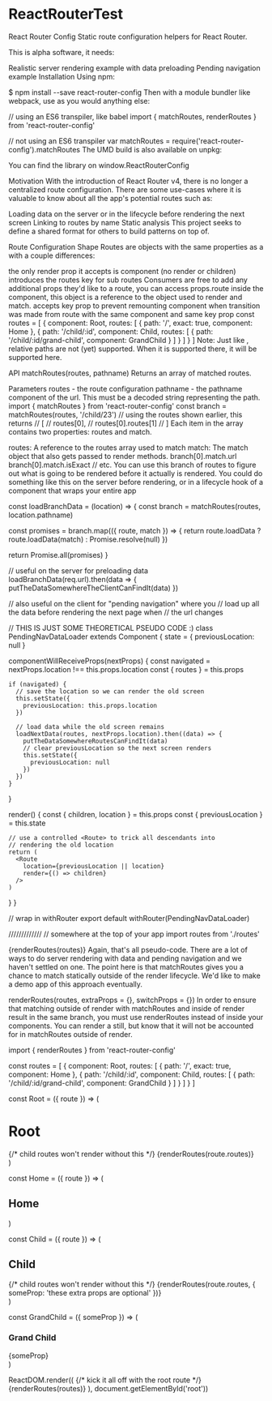 # ReactRouterTest

React Router Config
Static route configuration helpers for React Router.

This is alpha software, it needs:

Realistic server rendering example with data preloading
Pending navigation example
Installation
Using npm:

$ npm install --save react-router-config
Then with a module bundler like webpack, use as you would anything else:

// using an ES6 transpiler, like babel
import { matchRoutes, renderRoutes } from 'react-router-config'

// not using an ES6 transpiler
var matchRoutes = require('react-router-config').matchRoutes
The UMD build is also available on unpkg:

<script src="https://unpkg.com/react-router-config/umd/react-router-config.min.js"></script>
You can find the library on window.ReactRouterConfig

Motivation
With the introduction of React Router v4, there is no longer a centralized route configuration. There are some use-cases where it is valuable to know about all the app's potential routes such as:

Loading data on the server or in the lifecycle before rendering the next screen
Linking to routes by name
Static analysis
This project seeks to define a shared format for others to build patterns on top of.

Route Configuration Shape
Routes are objects with the same properties as a <Route> with a couple differences:

the only render prop it accepts is component (no render or children)
introduces the routes key for sub routes
Consumers are free to add any additional props they'd like to a route, you can access props.route inside the component, this object is a reference to the object used to render and match.
accepts key prop to prevent remounting component when transition was made from route with the same component and same key prop
const routes = [
  { component: Root,
    routes: [
      { path: '/',
        exact: true,
        component: Home
      },
      { path: '/child/:id',
        component: Child,
        routes: [
          { path: '/child/:id/grand-child',
            component: GrandChild
          }
        ]
      }
    ]
  }
]
Note: Just like <Route>, relative paths are not (yet) supported. When it is supported there, it will be supported here.

API
matchRoutes(routes, pathname)
Returns an array of matched routes.

Parameters
routes - the route configuration
pathname - the pathname component of the url. This must be a decoded string representing the path.
import { matchRoutes } from 'react-router-config'
const branch = matchRoutes(routes, '/child/23')
// using the routes shown earlier, this returns
// [
//   routes[0],
//   routes[0].routes[1]
// ]
Each item in the array contains two properties: routes and match.

routes: A reference to the routes array used to match
match: The match object that also gets passed to <Route> render methods.
branch[0].match.url
branch[0].match.isExact
// etc.
You can use this branch of routes to figure out what is going to be rendered before it actually is rendered. You could do something like this on the server before rendering, or in a lifecycle hook of a component that wraps your entire app

const loadBranchData = (location) => {
  const branch = matchRoutes(routes, location.pathname)

  const promises = branch.map(({ route, match }) => {
    return route.loadData
      ? route.loadData(match)
      : Promise.resolve(null)
  })

  return Promise.all(promises)
}

// useful on the server for preloading data
loadBranchData(req.url).then(data => {
  putTheDataSomewhereTheClientCanFindIt(data)
})

// also useful on the client for "pending navigation" where you
// load up all the data before rendering the next page when
// the url changes

// THIS IS JUST SOME THEORETICAL PSEUDO CODE :)
class PendingNavDataLoader extends Component {
  state = {
    previousLocation: null
  }

  componentWillReceiveProps(nextProps) {
    const navigated = nextProps.location !== this.props.location
    const { routes } = this.props

    if (navigated) {
      // save the location so we can render the old screen
      this.setState({
        previousLocation: this.props.location
      })

      // load data while the old screen remains
      loadNextData(routes, nextProps.location).then((data) => {
        putTheDataSomewhereRoutesCanFindIt(data)
        // clear previousLocation so the next screen renders
        this.setState({
          previousLocation: null
        })
      })
    }
  }

  render() {
    const { children, location } = this.props
    const { previousLocation } = this.state

    // use a controlled <Route> to trick all descendants into
    // rendering the old location
    return (
      <Route
        location={previousLocation || location}
        render={() => children}
      />
    )
  }
}

// wrap in withRouter
export default withRouter(PendingNavDataLoader)

/////////////
// somewhere at the top of your app
import routes from './routes'

<BrowserRouter>
  <PendingNavDataLoader routes={routes}>
    {renderRoutes(routes)}
  </PendingNavDataLoader>
</BrowserRouter>
Again, that's all pseudo-code. There are a lot of ways to do server rendering with data and pending navigation and we haven't settled on one. The point here is that matchRoutes gives you a chance to match statically outside of the render lifecycle. We'd like to make a demo app of this approach eventually.

renderRoutes(routes, extraProps = {}, switchProps = {})
In order to ensure that matching outside of render with matchRoutes and inside of render result in the same branch, you must use renderRoutes instead of <Route> inside your components. You can render a <Route> still, but know that it will not be accounted for in matchRoutes outside of render.

import { renderRoutes } from 'react-router-config'

const routes = [
  { component: Root,
    routes: [
      { path: '/',
        exact: true,
        component: Home
      },
      { path: '/child/:id',
        component: Child,
        routes: [
          { path: '/child/:id/grand-child',
            component: GrandChild
          }
        ]
      }
    ]
  }
]

const Root = ({ route }) => (
  <div>
    <h1>Root</h1>
    {/* child routes won't render without this */}
    {renderRoutes(route.routes)}
  </div>
)

const Home = ({ route }) => (
  <div>
    <h2>Home</h2>
  </div>
)

const Child = ({ route }) => (
  <div>
    <h2>Child</h2>
    {/* child routes won't render without this */}
    {renderRoutes(route.routes, { someProp: 'these extra props are optional' })}
  </div>
)

const GrandChild = ({ someProp }) => (
  <div>
    <h3>Grand Child</h3>
    <div>{someProp}</div>
  </div>
)


ReactDOM.render((
  <BrowserRouter>
    {/* kick it all off with the root route */}
    {renderRoutes(routes)}
  </BrowserRouter>
), document.getElementById('root'))

